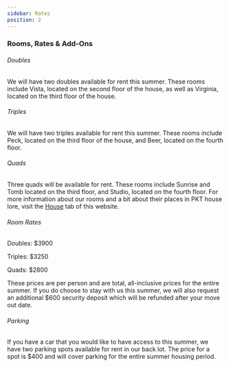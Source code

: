 ```yaml
---
sidebar: Rates
position: 2
---
```

### Rooms, Rates & Add-Ons

###### Doubles

We will have two doubles available for rent this summer. These rooms include Vista, located on the second floor of the house, as well as Virginia, located on the third floor of the house.

###### Triples

We will have two triples available for rent this summer. These rooms include Peck, located on the third floor of the house, and Beer, located on the fourth floor.

###### Quads

Three quads will be available for rent. These rooms include Sunrise and Tomb located on the third floor, and Studio, located on the fourth floor. For more information about our rooms and a bit about their places in PKT house lore, visit the [House](https://pkt.mit.edu/house/) tab of this website.

###### Room Rates

Doubles: $3900

Triples: $3250

Quads: $2800

These prices are per person and are total, all-inclusive prices for the entire summer. If you do choose to stay with us this summer, we will also request an additional $600 security deposit which will be refunded after your move out date.

###### Parking

If you have a car that you would like to have access to this summer, we have two parking spots available for rent in our back lot.  The price for a spot is $400 and will cover parking for the entire summer housing period.
